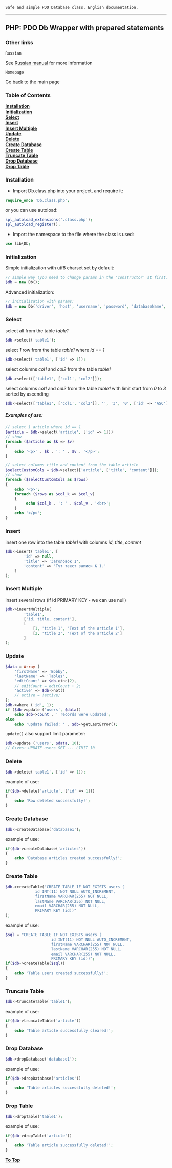 `Safe and simple PDO Database class. English documentation.`
<hr>

## PHP: PDO Db Wrapper with prepared statements


### Other links

`Russian`

See <a href='HelpRU.md'>Russian manual</a> for more information

`Homepage`

Go <a href='https://github.com/nikiedev/simple-php-pdo-database-class'>back</a> to the main page

### Table of Contents

**[Installation](#installation)**  
**[Initialization](#initialization)**  
**[Select](#select)**  
**[Insert](#insert)**  
**[Insert Multiple](#insert-multiple)**  
**[Update](#update)**  
**[Delete](#delete)**  
**[Create Database](#create-database)**  
**[Create Table](#create-table)**  
**[Truncate Table](#truncate-table)**  
**[Drop Database](#drop-database)**  
**[Drop Table](#drop-table)**  


### Installation

- Import Db.class.php into your project, and require it:

```php
require_once 'Db.class.php';
```

or you can use autoload:

```php
spl_autoload_extensions('.class.php');
spl_autoload_register();
```

- Import the namespace to the file where the class is used:

```php
use lib\Db;
```

### Initialization

Simple initialization with utf8 charset set by default:
```php
// simple way (you need to change params in the 'constructor' at first):
$db = new Db();
```
Advanced initialization:
```php
// initialization with params:
$db = new Db('driver', 'host', 'username', 'password', 'databaseName', 'charset', 'prefix');
```

### Select

select all from the table *table1*
```php
$db->select('table1');
```
select *1* row from the table *table1* where *id* == *1*
```php
$db->select('table1', ['id' => 1]);
```
select columns *col1* and *col2* from the table *table1*
```php
$db->select(['table1', ['col1', 'col2']]);
```
select columns *col1* and *col2* from the table *table1* with limit start from *0* to *3* sorted by ascending
```php
$db->select(['table1', ['col1', 'col2']], '', '3', '0', ['id' => 'ASC']);
```

##### Examples of use:

```php
// select 1 article where id == 1
$article = $db->select('article', ['id' => 1])) 
// show
foreach ($article as $k => $v)
{
    echo '<p>' . $k . ': ' . $v . '</p>';
}

// select columns title and content from the table article
$selectCustomCols = $db->select(['article', ['title', 'content']]);
// show
foreach ($selectCustomCols as $rows)
{
    echo '<p>';
    foreach ($rows as $col_k => $col_v)
    {
         echo $col_k . ': ' . $col_v . '<br>';
    }
    echo '</p>';
}
```

### Insert

insert one row into the table *table1* with columns *id*, *title*, *content*
```php
$db->insert('table1', [
        'id' => null,
        'title' => 'Заголовок 1',
        'content' => 'Тут текст записи № 1.'
    ]
);
```

### Insert Multiple

insert several rows (if id PRIMARY KEY - we can use null)
```php
$db->insertMultiple(
        'table1',
        ['id, title, content'],
        [
            [1, 'title 1', 'Text of the article 1'],
            [2, 'title 2', 'Text of the article 2']
        ]
);
```

### Update

```php
$data = Array (
	'firstName' => 'Bobby',
	'lastName' => 'Tables',
	'editCount' => $db->inc(2),
	// editCount = editCount + 2;
	'active' => $db->not()
	// active = !active;
);
$db->where ('id', 1);
if ($db->update ('users', $data))
    echo $db->count . ' records were updated';
else
    echo 'update failed: ' . $db->getLastError();
```

`update()` also support limit parameter:
```php
$db->update ('users', $data, 10);
// Gives: UPDATE users SET ... LIMIT 10
```

### Delete

```php
$db->delete('table1', ['id' => 1]);
```
example of use:
```php
if($db->delete('article', ['id' => 1])) 
{
    echo 'Row deleted successfully!';
}
```

### Create Database

```php
$db->createDatabase('database1');
```
example of use:
```php
if($db->createDatabase('articles')) 
{
    echo 'Database articles created successfully!';
}
```

### Create Table

```php
$db->createTable("CREATE TABLE IF NOT EXISTS users (
             id INT(11) NOT NULL AUTO_INCREMENT,
             firstName VARCHAR(255) NOT NULL,
             lastName VARCHAR(255) NOT NULL,
             email VARCHAR(255) NOT NULL,
             PRIMARY KEY (id))"
);
```
example of use:
```php
$sql = "CREATE TABLE IF NOT EXISTS users (
                    id INT(11) NOT NULL AUTO_INCREMENT,
                    firstName VARCHAR(255) NOT NULL,
                    lastName VARCHAR(255) NOT NULL,
                    email VARCHAR(255) NOT NULL,
                    PRIMARY KEY (id))";
if($db->createTable($sql)) 
{
    echo 'Table users created successfully!';
}
```

### Truncate Table

```php
$db->truncateTable('table1');
```
example of use:
```php
if($db->truncateTable('article')) 
{
    echo 'Table article successfully cleared!';
}
```

### Drop Database

```php
$db->dropDatabase('database1');
```
example of use:
```php
if($db->dropDatabase('articles')) 
{
    echo 'Table articles successfully deleted!';
}
```

### Drop Table

```php
$db->dropTable('table1');
```
example of use:
```php
if($db->dropTable('article')) 
{
    echo 'Table article successfully deleted!';
}
```

**[To Top](#other-links)**  